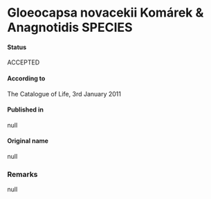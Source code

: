 Gloeocapsa novacekii Komárek & Anagnotidis SPECIES
=======

#### Status
ACCEPTED

#### According to
The Catalogue of Life, 3rd January 2011

#### Published in
null

#### Original name
null

### Remarks
null
